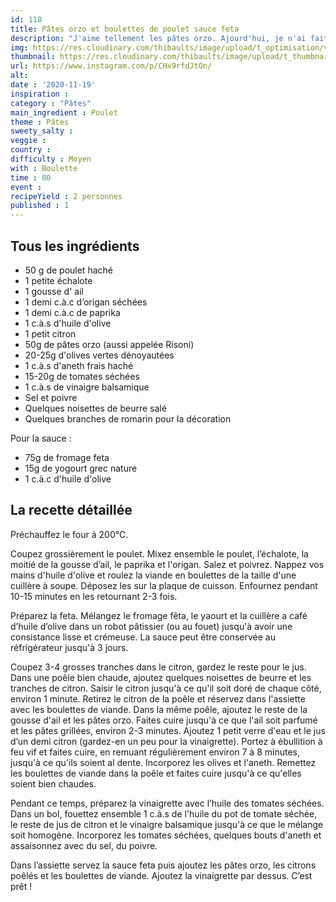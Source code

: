 ```yaml
---
id: 118
title: Pâtes orzo et boulettes de poulet sauce feta 
description: "J'aime tellement les pâtes orzo. Ajourd'hui, je n'ai fait avec des boulettes de poulet maison."
img: https://res.cloudinary.com/thibaults/image/upload/t_optimisation/v1605888881/Recipes/20201119_orzo_boulettes_feta.jpg
thumbnail: https://res.cloudinary.com/thibaults/image/upload/t_thumbnail_josie/v1605888881/Recipes/20201119_orzo_boulettes_feta.jpg
url: https://www.instagram.com/p/CHx9rfdJtOn/
alt: 
date : '2020-11-19'
inspiration : 
category : "Pâtes"
main_ingredient : Poulet
theme : Pâtes
sweety_salty : 
veggie : 
country :
difficulty : Moyen
with : Boulette
time : 80
event :
recipeYield : 2 personnes
published : 1
---
```


## Tous les ingrédients
 - 50 g de poulet haché
 - 1 petite échalote
 - 1 gousse d' ail
 - 1 demi c.à.c d’origan séchées
 - 1 demi c.à.c de paprika
 - 1 c.à.s d'huile d'olive
 - 1 petit citron
 - 50g de pâtes orzo (aussi appelée Risoni)
 - 20-25g d'olives vertes dénoyautées
 - 1 c.à.s d'aneth frais haché
 - 15-20g de tomates séchées
 - 1 c.à.s de vinaigre balsamique
 - Sel et poivre
 - Quelques noisettes de beurre salé
 - Quelques branches de romarin pour la décoration

Pour la sauce :
 - 75g de fromage feta
 - 15g de yogourt grec nature
 - 1 c.à.c d'huile d'olive

## La recette détaillée
Préchauffez le four à 200°C.

Coupez grossièrement le poulet. Mixez ensemble le poulet, l’échalote, la moitié de la gousse d’ail, le paprika et l'origan. Salez et poivrez. Nappez vos mains d'huile d'olive et roulez la viande en boulettes de la taille d'une cuillère à soupe. Déposez les sur la plaque de cuisson. Enfournez pendant 10-15 minutes en les retournant 2-3 fois. 

Préparez la feta. Mélangez le fromage fêta, le yaourt et la cuillère a café d’huile d’olive dans un robot pâtissier (ou au fouet) jusqu'à avoir une consistance lisse et crémeuse. La sauce peut être conservée au réfrigérateur jusqu'à 3 jours.

Coupez 3-4 grosses tranches dans le citron, gardez le reste pour le jus. Dans une poêle bien chaude, ajoutez quelques noisettes de beurre et les tranches de citron. Saisir le citron jusqu'à ce qu'il soit doré de chaque côté, environ 1 minute. Retirez le citron de la poêle et réservez dans l'assiette avec les boulettes de viande. Dans la même poêle, ajoutez le reste de la gousse d'ail et les pâtes orzo. Faites cuire jusqu'à ce que l'ail soit parfumé et les pâtes grillées, environ 2-3 minutes. Ajoutez 1 petit verre d'eau et le jus d’un demi citron (gardez-en un peu pour la vinaigrette). Portez à ébullition à feu vif et faites cuire, en remuant régulièrement environ 7 à 8 minutes, jusqu'à ce qu'ils soient al dente. Incorporez les olives et l'aneth. Remettez les boulettes de viande dans la poêle et faites cuire jusqu'à ce qu'elles soient bien chaudes.

Pendant ce temps, préparez la vinaigrette avec l’huile des tomates séchées. Dans un bol, fouettez ensemble 1 c.à.s de l'huile du pot de tomate séchée, le reste de jus de citron et le vinaigre balsamique jusqu'à ce que le mélange soit homogène. Incorporez les tomates séchées, quelques bouts d'aneth et assaisonnez avec du sel, du poivre.

Dans l’assiette servez la sauce feta puis ajoutez les pâtes orzo, les citrons poêlés et les boulettes de viande. Ajoutez la vinaigrette par dessus. C’est prêt !